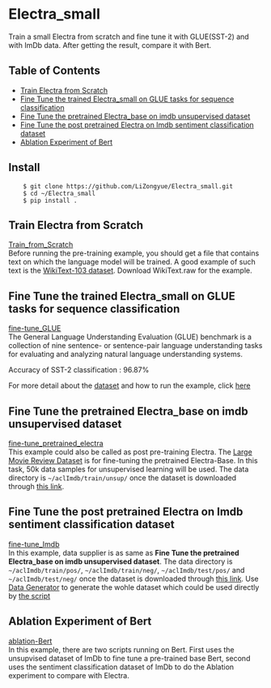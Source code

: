 # Electra_small
Train a small Electra from scratch and fine tune it with GLUE(SST-2) and with ImDb data. After getting the result, compare it with Bert.
## Table of Contents  
- [Train Electra from Scratch](#train-electra-from-scratch)  
- [Fine Tune the trained Electra_small on GLUE tasks for sequence classification](#fine-tune-the-trained-electra_small-on-glue-tasks-for-sequence-classification)  
- [Fine Tune the pretrained Electra_base on imdb unsupervised dataset ](#fine-tune-the-pretrained-electra_base-on-imdb-unsupervised-dataset)  
- [Fine Tune the post pretrained Electra on Imdb sentiment classification dataset](#fine-tune-the-post-pretrained-electra-on-imdb-sentiment-classification-dataset)  
- [Ablation Experiment of Bert](#ablation-experiment-of-bert)  
## Install   
        
        $ git clone https://github.com/LiZongyue/Electra_small.git
        $ cd ~/Electra_small
        $ pip install .
        

## Train Electra from Scratch  
[Train_from_Scratch](https://github.com/LiZongyue/Electra_small/tree/master/examples/train_from_scratch)  
Before running the pre-training example, you should get a file that contains text on which the language model will be trained. A good example of such text is the [WikiText-103 dataset](https://blog.einstein.ai/the-wikitext-long-term-dependency-language-modeling-dataset/). Download WikiText.raw for the example.  


## Fine Tune the trained Electra_small on GLUE tasks for sequence classification  
[fine-tune_GLUE](https://github.com/LiZongyue/Electra_small/tree/master/examples/fine-tune_GLUE)  
The General Language Understanding Evaluation (GLUE) benchmark is a collection of nine sentence- or sentence-pair language understanding tasks for evaluating and analyzing natural language understanding systems.  

Accuracy of SST-2 classification : 96.87%
 

For more detail about the [dataset](https://gluebenchmark.com/tasks) and how to run the example, click [here](https://github.com/LiZongyue/Electra_small/blob/master/examples/fine-tune_GLUE/README.md)  
## Fine Tune the pretrained Electra_base on imdb unsupervised dataset  
[fine-tune_pretrained_electra](https://github.com/LiZongyue/Electra_small/tree/master/examples/fine-tune_pretrained_electra)  
This example could also be called as post pre-training Electra. The [Large Movie Review Dataset](https://ai.stanford.edu/~amaas/data/sentiment/) is for fine-tuning the pretrained Electra-Base. In this task, 50k data samples for unsupervised learning will be used. The data directory is `~/aclImdb/train/unsup/` once the dataset is downloaded through [this link](https://ai.stanford.edu/~amaas/data/sentiment/aclImdb_v1.tar.gz).  

## Fine Tune the post pretrained Electra on Imdb sentiment classification dataset  
[fine-tune_Imdb](https://github.com/LiZongyue/Electra_small/tree/master/examples/fine-tune_Imdb)  
In this example, data supplier is as same as __Fine Tune the pretrained Electra_base on imdb unsupervised dataset__. The data directory is `~/aclImdb/train/pos/`, `~/aclImdb/train/neg/`, `~/aclImdb/test/pos/` and `~/aclImdb/test/neg/` once the dataset is downloaded through [this link](https://ai.stanford.edu/~amaas/data/sentiment/aclImdb_v1.tar.gz). Use [Data Generator](https://github.com/LiZongyue/Electra_small/blob/master/src/Electra_small/utils/DataGenerator.py) to generate the wohle dataset which could be used directly by [the script](https://github.com/LiZongyue/Electra_small/blob/master/examples/fine-tune_Imdb/run_fine-tune.py)  
## Ablation Experiment of Bert  
[ablation-Bert](https://github.com/LiZongyue/Electra_small/tree/master/examples/ablation-Bert)  
In this example, there are two scripts running on Bert. First uses the unsupvised dataset of ImDb to fine tune a pre-trained base Bert, second uses the sentiment classification dataset of ImDb to do the Ablation experiment to compare with Electra.
